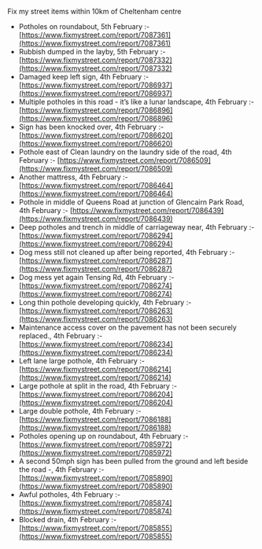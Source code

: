 Fix my street items within 10km of Cheltenham centre

<!-- fix_marker starts -->

- Potholes on roundabout, 5th February :- [https://www.fixmystreet.com/report/7087361](https://www.fixmystreet.com/report/7087361)
- Rubbish dumped in the layby, 5th February :- [https://www.fixmystreet.com/report/7087332](https://www.fixmystreet.com/report/7087332)
- Damaged keep left sign, 4th February :- [https://www.fixmystreet.com/report/7086937](https://www.fixmystreet.com/report/7086937)
- Multiple potholes in this road - it’s like a lunar landscape, 4th February :- [https://www.fixmystreet.com/report/7086896](https://www.fixmystreet.com/report/7086896)
- Sign has been knocked over, 4th February :- [https://www.fixmystreet.com/report/7086620](https://www.fixmystreet.com/report/7086620)
- Pothole east of Clean laundry on the laundry side of the road, 4th February :- [https://www.fixmystreet.com/report/7086509](https://www.fixmystreet.com/report/7086509)
- Another mattress, 4th February :- [https://www.fixmystreet.com/report/7086464](https://www.fixmystreet.com/report/7086464)
- Pothole in middle of Queens Road at junction of Glencairn Park Road, 4th February :- [https://www.fixmystreet.com/report/7086439](https://www.fixmystreet.com/report/7086439)
- Deep potholes and trench in middle of carriageway near, 4th February :- [https://www.fixmystreet.com/report/7086294](https://www.fixmystreet.com/report/7086294)
- Dog mess still not cleaned up after being reported, 4th February :- [https://www.fixmystreet.com/report/7086287](https://www.fixmystreet.com/report/7086287)
- Dog mess yet again Tensing Rd, 4th February :- [https://www.fixmystreet.com/report/7086274](https://www.fixmystreet.com/report/7086274)
- Long thin pothole developing quickly, 4th February :- [https://www.fixmystreet.com/report/7086263](https://www.fixmystreet.com/report/7086263)
- Maintenance access cover on the pavement has not been securely replaced., 4th February :- [https://www.fixmystreet.com/report/7086234](https://www.fixmystreet.com/report/7086234)
- Left lane large pothole, 4th February :- [https://www.fixmystreet.com/report/7086214](https://www.fixmystreet.com/report/7086214)
- Large pothole at split in the road, 4th February :- [https://www.fixmystreet.com/report/7086204](https://www.fixmystreet.com/report/7086204)
- Large double pothole, 4th February :- [https://www.fixmystreet.com/report/7086188](https://www.fixmystreet.com/report/7086188)
- Potholes opening up on roundabout, 4th February :- [https://www.fixmystreet.com/report/7085972](https://www.fixmystreet.com/report/7085972)
- A second 50mph sign has been pulled from the ground and left beside the road -, 4th February :- [https://www.fixmystreet.com/report/7085890](https://www.fixmystreet.com/report/7085890)
- Awful potholes, 4th February :- [https://www.fixmystreet.com/report/7085874](https://www.fixmystreet.com/report/7085874)
- Blocked drain, 4th February :- [https://www.fixmystreet.com/report/7085855](https://www.fixmystreet.com/report/7085855)

<!-- fix_marker ends -->